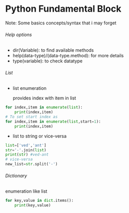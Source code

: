 # Python Fundamental Block

Note: Some basics concepts/syntax that i may forget

###### Help options

* dir(Variable): to find available methods
* help(data-type)/(data-type.method): for more details
* type(variable): to check datatype

###### List

* list enumeration

    provides index with item in list

```python
for index,item in enumerate(list):
	print(index,item)
# To set start index as 
for index,item in enumerate(list,start=1):
	print(index,item)
```

* list to string or vice-versa

```python
list=['ved','ant']
str='-'.join(list)
print(str) #ved-ant
# vice-versa
new_list=str.split('-')
```

###### Dictionary

enumeration like list

```python
for key,value in dict.items():
	print(key,value)
```
